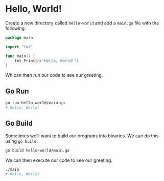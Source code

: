 # Hello, World!

Create a new directory called `hello-world` and add a `main.go` file with the following:

```go
package main

import "fmt"

func main() {
    fmt.Println("Hello, World!")
}
```

Wh can then run our code to see our greeting.

## Go Run

```sh
go run hello-world/main.go
# Hello, World!
```

## Go Build

Sometimes we’ll want to build our programs into binaries. We can do this using `go build`.

```sh
go build hello-world/main.go
```

We can then execute our code to see our greeting.

```sh
./main
# Hello, World!
```
